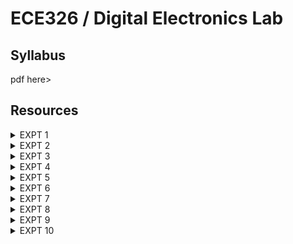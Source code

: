# ECE326 / Digital Electronics Lab

## Syllabus

pdf here>

## Resources

<details>

<summary>EXPT 1</summary>

To verify the truth tables of NOT, OR, AND, NOR, NAND, XOR, XNOR gates

</details>

<details>

<summary>EXPT 2</summary>

To obtain half adder, full adder using gates and verify their truth tables.

</details>

<details>

<summary>EXPT 3</summary>

To obtain half subtractor, full subtractor using gates and verify their truth tables.

</details>

<details>

<summary>EXPT 4</summary>

To implement control circuit using multiplexer.

</details>

<details>

<summary>EXPT 5</summary>

To convert BCD code into excess 3 code and verify the truth table.

</details>

<details>

<summary>EXPT 6</summary>

To verify the truth tables of RS, D, JK and T flip- flops.

</details>

<details>

<summary>EXPT 7</summary>

To implement and verify 3-bit bi-directional shift register.

</details>

<details>

<summary>EXPT 8</summary>

To design and study asynchronous/ripple counter.

</details>

<details>

<summary>EXPT 9</summary>

To design and study synchronous counter.

</details>

<details>

<summary>EXPT 10</summary>

To design and study a sequence detector.

</details>
